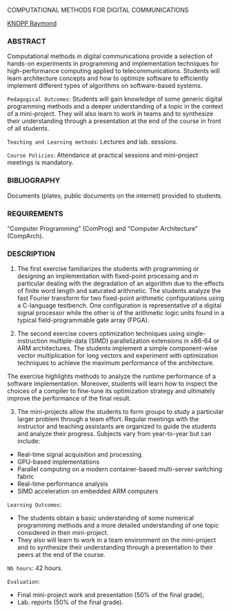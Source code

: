 COMPUTATIONAL METHODS FOR DIGITAL COMMUNICATIONS

[KNOPP Raymond](https://www.eurecom.fr/en/people/knopp-raymond)

### ABSTRACT

Computational methods in digital communications provide a selection of hands-on experiments in programming and implementation techniques for high-performance computing applied to telecommunications. Students will learn architecture concepts and how to optimize software to efficiently implement different types of algorithms on software-based systems.

`Pedagogical Outcomes`: Students will gain knowledge of some generic digital programming methods and a deeper understanding of a topic in the context of a mini-project. They will also learn to work in teams and to synthesize their understanding through a presentation at the end of the course in front of all students.

`Teaching and Learning methods`:  Lectures and lab. sessions.

`Course Policies`: Attendance at practical sessions and mini-project meetings is mandatory.

### BIBLIOGRAPHY

Documents (plates, public documents on the internet) provided to students.

### REQUIREMENTS

“Computer Programming” (ComProg) and “Computer Architecture” (CompArch).

### DESCRIPTION
 

1. The first exercise familiarizes the students with programming or designing an implementation with fixed-point processing and in particular dealing with the degradation of an algorithm due to the effects of finite word length and saturated arithmetic. The students analyze the fast Fourier transform for two fixed-point arithmetic configurations using a C-language testbench. One configuration is representative of a digital signal processor while the other is of the arithmetic logic units found in a typical field-programmable gate array (FPGA).

2. The second exercise covers optimization techniques using single-instruction multiple-data (SIMD) parallelization extensions in x86-64 or ARM architectures. The students implement a simple component-wise vector multiplication for long vectors and experiment with optimization techniques to achieve the maximum performance of the architecture.

The exercise highlights methods to analyze the runtime performance of a software implementation. Moreover, students will learn how to inspect the choices of a compiler to fine-tune its optimization strategy and ultimately improve the performance of the final result.

3. The mini-projects allow the students to form groups to study a particular larger problem through a team effort. Regular meetings with the instructor and teaching assistants are organized to guide the students and analyze their progress. Subjects vary from year-to-year but can include:

- Real-time signal acquisition and processing.
- GPU-based implementations
- Parallel computing on a modern container-based multi-server switching fabric
- Real-time performance analysis
- SIMD acceleration on embedded ARM computers

`Learning Outcomes`: 

* The students obtain a basic understanding of some numerical programming methods and a more detailed understanding of one topic considered in their mini-project.
* They also will learn to work in a team environment on the mini-project and to synthesize their understanding through a presentation to their peers at the end of the course.

`Nb hours`: 42 hours.

`Evaluation`: 

- Final mini-project work and presentation (50% of the final grade),
- Lab. reports (50% of the final grade).
